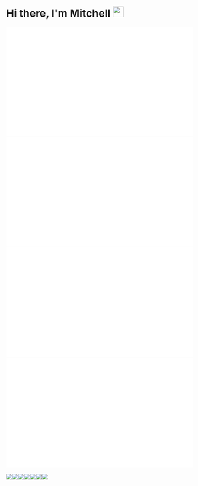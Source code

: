 # Hi there, I'm Mitchell <img src="https://media.giphy.com/media/hvRJCLFzcasrR4ia7z/giphy.gif" width="29px" height="29px">
![](https://raw.githubusercontent.com/Valodax/github-stats/master/generated/overview.svg#gh-dark-mode-only)
![](https://raw.githubusercontent.com/Valodax/github-stats/master/generated/overview.svg#gh-light-mode-only)
![](https://raw.githubusercontent.com/Valodax/github-stats/master/generated/languages.svg#gh-dark-mode-only)
![](https://raw.githubusercontent.com/Valodax/github-stats/master/generated/languages.svg#gh-light-mode-only)
<!--
**Valodax/Valodax** is a ✨ _special_ ✨ repository because its `README.md` (this file) appears on your GitHub profile.

Here are some ideas to get you started:

- 🔭 I’m currently working on ...
- 🌱 I’m currently learning ...
- 👯 I’m looking to collaborate on ...
- 🤔 I’m looking for help with ...
- 💬 Ask me about ...
- 📫 How to reach me: ...
- 😄 Pronouns: ...
- ⚡ Fun fact: ...
-->
<div style="display:flex">
<img src="https://img.shields.io/badge/Python-3776AB?style=for-the-badge&logo=python&logoColor=white">
<img src="https://img.shields.io/badge/React-20232A?style=for-the-badge&logo=react&logoColor=61DAFB">
<img src="https://img.shields.io/badge/TypeScript-007ACC?style=for-the-badge&logo=typescript&logoColor=white">
<img src="https://img.shields.io/badge/Node.js-43853D?style=for-the-badge&logo=node.js&logoColor=white">
<img src="https://img.shields.io/badge/PostgreSQL-316192?style=for-the-badge&logo=postgresql&logoColor=white">
<img src="https://img.shields.io/badge/redis-%23DD0031.svg?&style=for-the-badge&logo=redis&logoColor=white">
<img src="https://img.shields.io/badge/Tailwind_CSS-38B2AC?style=for-the-badge&logo=tailwind-css&logoColor=white">


</div>
